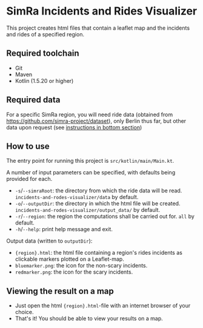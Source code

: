 # SimRa Incidents and Rides Visualizer

This project creates html files that contain a leaflet map and the incidents and rides of a specified region.
## Required toolchain

- Git
- Maven
- Kotlin (1.5.20 or higher)

## Required data

For a specific SimRa region, you will need ride data (obtained from https://github.com/simra-project/dataset), only Berlin thus far, but other data upon request (see [instructions in bottom section](https://simra-project.github.io/mitmachen.html))

## How to use

The entry point for running this project is `src/kotlin/main/Main.kt`. 

A number of input parameters can be specified, with defaults being provided for each.
- `-s`/`--simraRoot`: the directory from which the ride data will be read. `incidents-and-rodes-visualizer/data` by default.
- `-o`/`--outputDir`: the directory in which the html file will be created. `incidents-and-rodes-visualizer/output_data/` by default.
- `-r`/`--region`: the region the computations shall be carried out for. `all` by default.
- `-h`/`--help`: print help message and exit.


Output data (written to `outputDir`):
- `{region}.html`: the html file containing a region's rides incidents as clickable markers plotted on a Leaflet-map.
- `bluemarker.png`: the icon for the non-scary incidents.
- `redmarker.png`: the icon for the scary incidents.


## Viewing the result on a map

- Just open the html `{region}.html`-file with an internet browser of your choice.
- That's it! You should be able to view your results on a map.
